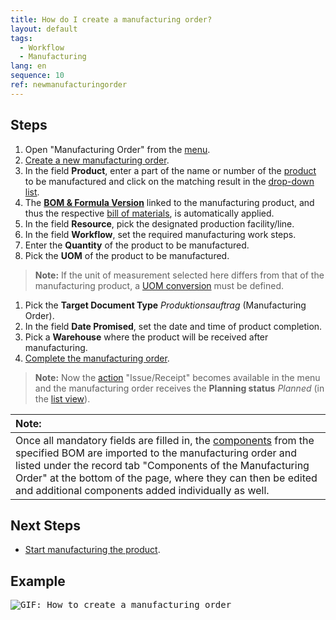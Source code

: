 ```yaml
---
title: How do I create a manufacturing order?
layout: default
tags:
  - Workflow
  - Manufacturing
lang: en
sequence: 10
ref: newmanufacturingorder
---
```


## Steps
1. Open "Manufacturing Order" from the [menu](Menu).
1. [Create a new manufacturing order](New_Record_Window).
1. In the field **Product**, enter a part of the name or number of the [product](NewProduct) to be manufactured and click on the matching result in the <a href="Keyboard_shortcuts_reference#dropdown" title="Dynamic Search Box (Autocompletion)">drop-down list</a>.
1. The [**BOM & Formula Version**](create_bom_version) linked to the manufacturing product, and thus the respective [bill of materials](Create_BOM), is automatically applied.
1. In the field **Resource**, pick the designated production facility/line.
1. In the field **Workflow**, set the required manufacturing work steps.
1. Enter the **Quantity** of the product to be manufactured.
1. Pick the **UOM** of the product to be manufactured.
 >**Note:** If the unit of measurement selected here differs from that of the manufacturing product, a [UOM conversion](Convert_UOMs) must be defined.

1. Pick the **Target Document Type** *Produktionsauftrag* (Manufacturing Order).
1. In the field **Date Promised**, set the date and time of product completion.
1. Pick a **Warehouse** where the product will be received after manufacturing.
1. [Complete the manufacturing order](DocumentProcessingComplete).
 >**Note:** Now the [action](StartAction#actions-menu) "Issue/Receipt" becomes available in the menu and the manufacturing order receives the **Planning status** *Planned* (in the [list view](ViewModes#list-view)).

| **Note:** |
| :--- |
| Once all mandatory fields are filled in, the [components](add_bom_components) from the specified BOM are imported to the manufacturing order and listed under the record tab "Components of the Manufacturing Order" at the bottom of the page, where they can then be edited and additional components added individually as well. |

## Next Steps
- [Start manufacturing the product](ProductionCompletion).

## Example
<kbd><img src="assets/NewManufacturingOrder.gif" alt="GIF: How to create a manufacturing order"></kbd>
